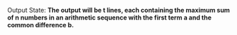 Output State: **The output will be t lines, each containing the maximum sum of n numbers in an arithmetic sequence with the first term a and the common difference b.**
